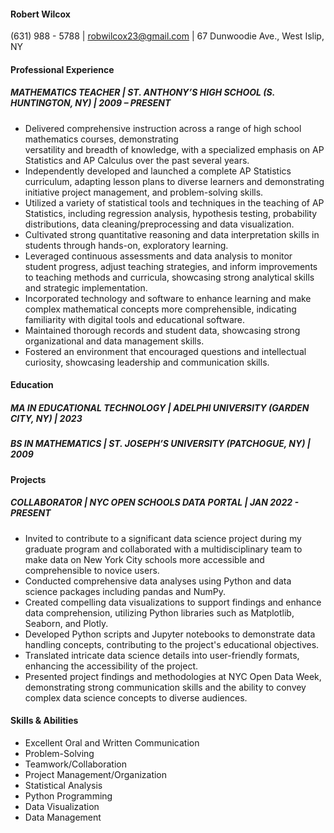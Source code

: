 #### Robert Wilcox	

(631) 988 - 5788 | robwilcox23@gmail.com | 67 Dunwoodie	Ave., West Islip, NY	

#### Professional Experience

##### MATHEMATICS TEACHER | ST. ANTHONY’S HIGH SCHOOL (S. HUNTINGTON, NY) | 2009 – PRESENT

* Delivered	comprehensive instruction across a range of	high school	mathematics	courses, demonstrating	
versatility	and	breadth	of	knowledge, with a specialized emphasis on AP Statistics and AP Calculus over the past several years.
* Independently	developed and launched a complete AP Statistics	curriculum,	adapting lesson	plans to diverse learners and demonstrating	initiative project management, and problem-solving skills.
* Utilized a variety of	statistical	tools and techniques in	the	teaching of	AP Statistics, including regression	analysis, hypothesis	testing,	probability	distributions, data cleaning/preprocessing and data	visualization.
* Cultivated strong	quantitative reasoning and data	interpretation skills in students through hands-on,	exploratory learning.
* Leveraged	continuous assessments and data	analysis to	monitor	student	progress, adjust teaching strategies, and inform improvements to teaching	methods	and	curricula, showcasing strong analytical	skills and strategic implementation.
* Incorporated technology and software to enhance learning and make	complex	mathematical concepts more comprehensible, indicating familiarity with digital tools and educational software.
* Maintained thorough records and student data, showcasing strong organizational and data management skills.
* Fostered an environment that encouraged questions	and	intellectual curiosity,	showcasing leadership and communication	skills.

#### Education

##### MA	IN EDUCATIONAL TECHNOLOGY | ADELPHI	UNIVERSITY (GARDEN CITY, NY) | 2023		

##### BS	IN MATHEMATICS | ST. JOSEPH’S UNIVERSITY (PATCHOGUE, NY) | 2009	

#### Projects

##### COLLABORATOR | NYC	OPEN SCHOOLS DATA PORTAL | JAN 2022 - PRESENT

* Invited to contribute	to a significant data science project during my graduate program and collaborated with a multidisciplinary team	to make data on New	York City schools more accessible and comprehensible to	novice users.
* Conducted	comprehensive data analyses	using Python and data science packages including pandas	and	NumPy.
* Created compelling data visualizations to	support	findings and enhance data comprehension, utilizing Python libraries	such as	Matplotlib,	Seaborn, and Plotly.
* Developed	Python scripts and	Jupyter	notebooks to demonstrate data handling concepts, contributing to the project's educational objectives.
* Translated intricate data	science	details into user-friendly formats,	enhancing the accessibility	of the project.
* Presented	project	findings and methodologies at NYC Open Data	Week, demonstrating	strong communication skills	and	the	ability	to convey complex data	science	concepts to diverse	audiences.

#### Skills & Abilities

* Excellent	Oral and Written Communication
* Problem-Solving
* Teamwork/Collaboration
* Project Management/Organization
* Statistical Analysis	
* Python Programming
* Data Visualization
* Data Management

